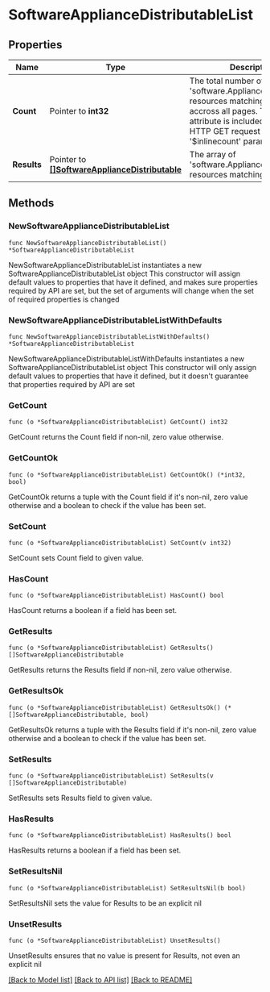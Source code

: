 # SoftwareApplianceDistributableList

## Properties

Name | Type | Description | Notes
------------ | ------------- | ------------- | -------------
**Count** | Pointer to **int32** | The total number of &#39;software.ApplianceDistributable&#39; resources matching the request, accross all pages. The &#39;Count&#39; attribute is included when the HTTP GET request includes the &#39;$inlinecount&#39; parameter. | [optional] 
**Results** | Pointer to [**[]SoftwareApplianceDistributable**](software.ApplianceDistributable.md) | The array of &#39;software.ApplianceDistributable&#39; resources matching the request. | [optional] 

## Methods

### NewSoftwareApplianceDistributableList

`func NewSoftwareApplianceDistributableList() *SoftwareApplianceDistributableList`

NewSoftwareApplianceDistributableList instantiates a new SoftwareApplianceDistributableList object
This constructor will assign default values to properties that have it defined,
and makes sure properties required by API are set, but the set of arguments
will change when the set of required properties is changed

### NewSoftwareApplianceDistributableListWithDefaults

`func NewSoftwareApplianceDistributableListWithDefaults() *SoftwareApplianceDistributableList`

NewSoftwareApplianceDistributableListWithDefaults instantiates a new SoftwareApplianceDistributableList object
This constructor will only assign default values to properties that have it defined,
but it doesn't guarantee that properties required by API are set

### GetCount

`func (o *SoftwareApplianceDistributableList) GetCount() int32`

GetCount returns the Count field if non-nil, zero value otherwise.

### GetCountOk

`func (o *SoftwareApplianceDistributableList) GetCountOk() (*int32, bool)`

GetCountOk returns a tuple with the Count field if it's non-nil, zero value otherwise
and a boolean to check if the value has been set.

### SetCount

`func (o *SoftwareApplianceDistributableList) SetCount(v int32)`

SetCount sets Count field to given value.

### HasCount

`func (o *SoftwareApplianceDistributableList) HasCount() bool`

HasCount returns a boolean if a field has been set.

### GetResults

`func (o *SoftwareApplianceDistributableList) GetResults() []SoftwareApplianceDistributable`

GetResults returns the Results field if non-nil, zero value otherwise.

### GetResultsOk

`func (o *SoftwareApplianceDistributableList) GetResultsOk() (*[]SoftwareApplianceDistributable, bool)`

GetResultsOk returns a tuple with the Results field if it's non-nil, zero value otherwise
and a boolean to check if the value has been set.

### SetResults

`func (o *SoftwareApplianceDistributableList) SetResults(v []SoftwareApplianceDistributable)`

SetResults sets Results field to given value.

### HasResults

`func (o *SoftwareApplianceDistributableList) HasResults() bool`

HasResults returns a boolean if a field has been set.

### SetResultsNil

`func (o *SoftwareApplianceDistributableList) SetResultsNil(b bool)`

 SetResultsNil sets the value for Results to be an explicit nil

### UnsetResults
`func (o *SoftwareApplianceDistributableList) UnsetResults()`

UnsetResults ensures that no value is present for Results, not even an explicit nil

[[Back to Model list]](../README.md#documentation-for-models) [[Back to API list]](../README.md#documentation-for-api-endpoints) [[Back to README]](../README.md)


